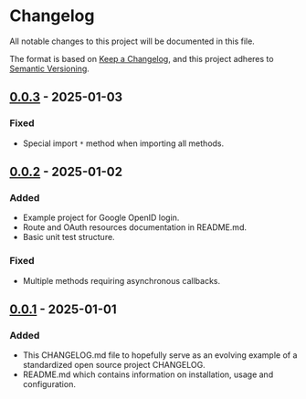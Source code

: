# Changelog

All notable changes to this project will be documented in this file.

The format is based on [Keep a Changelog](https://keepachangelog.com/en/1.1.0/),
and this project adheres to [Semantic Versioning](https://semver.org/spec/v2.0.0.html).

## [0.0.3] - 2025-01-03

### Fixed

- Special import `*` method when importing all methods.

## [0.0.2] - 2025-01-02

### Added

- Example project for Google OpenID login.
- Route and OAuth resources documentation in README.md.
- Basic unit test structure.

### Fixed

- Multiple methods requiring asynchronous callbacks.

## [0.0.1] - 2025-01-01

### Added

- This CHANGELOG.md file to hopefully serve as an evolving example of
  a standardized open source project CHANGELOG.
- README.md which contains information on installation, usage and
  configuration.

[0.0.1]: https://github.com/mcpcpc/quart-authlib/releases/tag/0.0.1
[0.0.2]: https://github.com/mcpcpc/quart-authlib/releases/tag/0.0.2
[0.0.3]: https://github.com/mcpcpc/quart-authlib/releases/tag/0.0.3
